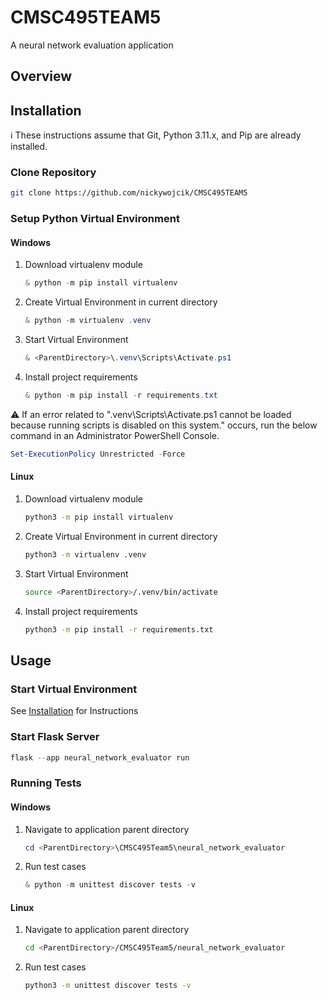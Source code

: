 # CMSC495TEAM5
A neural network evaluation application

## Overview

## Installation

:information_source:
These instructions assume that Git, Python 3.11.x, and Pip are already installed.

### Clone Repository
```bash
git clone https://github.com/nickywojcik/CMSC495TEAM5
```

### Setup Python Virtual Environment

#### Windows
1. Download virtualenv module
   ```PowerShell
   & python -m pip install virtualenv
   ```
2. Create Virtual Environment in current directory
   ```PowerShell
   & python -m virtualenv .venv
   ```
3. Start Virtual Environment
   ```PowerShell
   & <ParentDirectory>\.venv\Scripts\Activate.ps1
   ```
4. Install project requirements
   ```PowerShell
   & python -m pip install -r requirements.txt
   ```

:warning:
   If an error related to ".venv\Scripts\Activate.ps1 cannot be loaded because running scripts is disabled on this system." occurs, run the below command in an Administrator PowerShell Console.
   ```PowerShell
   Set-ExecutionPolicy Unrestricted -Force
   ```

#### Linux
1. Download virtualenv module
   ```bash
   python3 -m pip install virtualenv
   ```
2. Create Virtual Environment in current directory
   ```bash
   python3 -m virtualenv .venv
   ```
3. Start Virtual Environment
   ```bash
   source <ParentDirectory>/.venv/bin/activate
   ```
4. Install project requirements
   ```bash
   python3 -m pip install -r requirements.txt
   ```

## Usage

### Start Virtual Environment
See [Installation](#installation) for Instructions

### Start Flask Server
```python
flask --app neural_network_evaluator run
```

### Running Tests

#### Windows
1. Navigate to application parent directory
   ```PowerShell
   cd <ParentDirectory>\CMSC495Team5\neural_network_evaluator
   ```
2. Run test cases
   ```PowerShell
   & python -m unittest discover tests -v
   ```

#### Linux
1. Navigate to application parent directory
   ```bash
   cd <ParentDirectory>/CMSC495Team5/neural_network_evaluator
   ```
2. Run test cases
   ```bash
   python3 -m unittest discover tests -v
   ```

